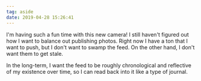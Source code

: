 ```yaml
---
tag: aside
date: 2019-04-28 15:26:41
---
```

I'm having such a fun time with this new camera! I still haven't figured out how I want to balance out publishing photos. Right now I have a ton that I want to push, but I don't want to swamp the feed. On the other hand, I don't want them to get stale. 

In the long-term, I want the feed to be roughly chronological and reflective of my existence over time, so I can read back into it like a type of journal. 